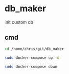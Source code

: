 # db_maker

init custom db

## cmd

``` sh
cd /home/chris/git/db_maker

sudo docker-compose up -d

sudo docker-compose down
```
